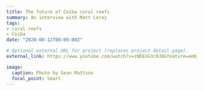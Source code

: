 ```yaml
---
title: The future of Coiba coral reefs
summary: An interview with Matt Leray
tags:
- coral reefs
- Coiba
date: "2020-08-12T00:00:00Z"

# Optional external URL for project (replaces project detail page).
external_link: https://www.youtube.com/watch?v=zNDEnG3r8J0&feature=emb_logo

image:
  caption: Photo by Sean Mattson
  focal_point: Smart
---
```

